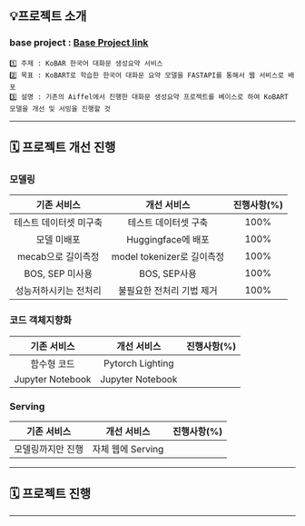 
## 💡프로젝트 소개
###  base project : [Base Project link](https://github.com/AIFFEL-NLP-PROJECT/Aiffelthon)
```
1️⃣ 주제 : KoBAR 한국어 대화문 생성요약 서비스
2️⃣ 목표 : KoBART로 학습한 한국어 대화문 요약 모델을 FASTAPI를 통해서 웹 서비스로 배포
3️⃣ 설명 : 기존의 Aiffel에서 진행한 대화문 생성요약 프로젝트를 베이스로 하여 KoBART 모델을 개선 및 서빙을 진행할 것 
```

---

## 🗓️ 프로젝트 개선 진행
### 모델링
|기존 서비스|개선 서비스|진행사항(%)|
|:---------:|:----------:|:------:|
|테스트 데이터셋 미구축|테스트 데이터셋 구축|100%|
|모델 미배포|Huggingface에 배포|100%|
|mecab으로 길이측정|model tokenizer로 길이측정|100%|
|BOS, SEP 미사용|BOS, SEP사용|100%|
|성능저하시키는 전처리|불필요한 전처리 기법 제거|100%|

### 코드 객체지향화
|기존 서비스|개선 서비스|진행사항(%)|
|:---------:|:----------:|:------:|
|함수형 코드|Pytorch Lighting||
|Jupyter Notebook|Jupyter Notebook||

### Serving
|기존 서비스|개선 서비스|진행사항(%)|
|:---------:|:----------:|:------:|
|모델링까지만 진행|자체 웹에 Serving||
---

## 🗓️ 프로젝트 진행
---
